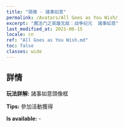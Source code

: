 ```yaml
---
title: "頭像 - 諸事如意"
permalink: /Avatars/All Goes as You Wish/
excerpt: "魔法门之英雄无敌：战争纪元  諸事如意"
last_modified_at: 2021-06-15
locale: cn
ref: "All Goes as You Wish.md"
toc: false
classes: wide
---
```

## 詳情

 **玩法詳解:** 諸事如意頭像框 

 **Tips:** 參加活動獲得 

 **Is available:**  - 

